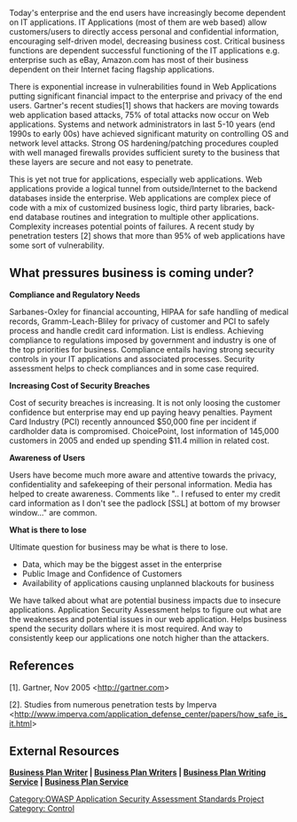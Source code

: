 Today's enterprise and the end users have increasingly become dependent
on IT applications. IT Applications (most of them are web based) allow
customers/users to directly access personal and confidential
information, encouraging self-driven model, decreasing business cost.
Critical business functions are dependent successful functioning of the
IT applications e.g. enterprise such as eBay, Amazon.com has most of
their business dependent on their Internet facing flagship applications.

There is exponential increase in vulnerabilities found in Web
Applications putting significant financial impact to the enterprise and
privacy of the end users. Gartner's recent studies\[1\] shows that
hackers are moving towards web application based attacks, 75% of total
attacks now occur on Web applications. Systems and network
administrators in last 5-10 years (end 1990s to early 00s) have achieved
significant maturity on controlling OS and network level attacks. Strong
OS hardening/patching procedures coupled with well managed firewalls
provides sufficient surety to the business that these layers are secure
and not easy to penetrate.

This is yet not true for applications, especially web applications. Web
applications provide a logical tunnel from outside/Internet to the
backend databases inside the enterprise. Web applications are complex
piece of code with a mix of customized business logic, third party
libraries, back-end database routines and integration to multiple other
applications. Complexity increases potential points of failures. A
recent study by penetration testers \[2\] shows that more than 95% of
web applications have some sort of vulnerability.

## What pressures business is coming under?

**Compliance and Regulatory Needs**

Sarbanes-Oxley for financial accounting, HIPAA for safe handling of
medical records, Gramm-Leach-Bliley for privacy of customer and PCI to
safely process and handle credit card information. List is endless.
Achieving compliance to regulations imposed by government and industry
is one of the top priorities for business. Compliance entails having
strong security controls in your IT applications and associated
processes. Security assessment helps to check compliances and in some
case required.

**Increasing Cost of Security Breaches**

Cost of security breaches is increasing. It is not only loosing the
customer confidence but enterprise may end up paying heavy penalties.
Payment Card Industry (PCI) recently announced $50,000 fine per incident
if cardholder data is compromised. ChoicePoint, lost information of
145,000 customers in 2005 and ended up spending $11.4 million in related
cost.

**Awareness of Users**

Users have become much more aware and attentive towards the privacy,
confidentiality and safekeeping of their personal information. Media has
helped to create awareness. Comments like ".. I refused to enter my
credit card information as I don't see the padlock \[SSL\] at bottom of
my browser window..." are common.

**What is there to lose**

Ultimate question for business may be what is there to lose.

  - Data, which may be the biggest asset in the enterprise
  - Public Image and Confidence of Customers
  - Availability of applications causing unplanned blackouts for
    business

We have talked about what are potential business impacts due to insecure
applications. Application Security Assessment helps to figure out what
are the weaknesses and potential issues in our web application. Helps
business spend the security dollars where it is most required. And way
to consistently keep our applications one notch higher than the
attackers.

## References

\[1\]. Gartner, Nov 2005 \<<http://gartner.com>\>

\[2\]. Studies from numerous penetration tests by Imperva
\<<http://www.imperva.com/application_defense_center/papers/how_safe_is_it.html>\>

## External Resources

**[Business Plan Writer](http://www.bizplancorner.com/) | [Business Plan
Writers](http://www.bizplancorner.com/articles/22/business-plan-writers.aspx)
| [Business Plan Writing
Service](http://www.bizplancorner.com/articles/1/business_plan_writing_service.aspx)
| [Business Plan
Service](http://www.bizplancorner.com/articles/24/business-plan-service.aspx)**

[Category:OWASP Application Security Assessment Standards
Project](Category:OWASP_Application_Security_Assessment_Standards_Project "wikilink")
[Category: Control](Category:_Control "wikilink")